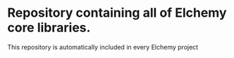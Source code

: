 # Repository containing all of Elchemy core libraries. 
This repository is automatically included in every Elchemy project
